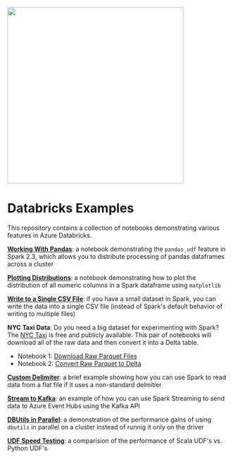 <img src="https://community.cloud.databricks.com/login/databricks_logoTM_rgb_TM.svg" width="400" />

# Databricks Examples
This repository contains a collection of notebooks demonstrating various features in Azure Databricks.

**[Working With Pandas](Working%20With%20Pandas.ipynb)**:
a notebook demonstrating the `pandas_udf` feature in Spark 2.3, which allows you to distribute processing of pandas
dataframes across a cluster

**[Plotting Distributions](Plotting%20Distributions.ipynb)**:
a notebook demonstrating how to plot the distribution of all numeric columns in a Spark dataframe using `matplotlib`

**[Write to a Single CSV File](Write%20to%20a%20Single%20CSV%20File.ipynb)**:
if you have a small dataset in Spark, you can write the data into a single CSV file (instead of Spark's default behavior of
writing to multiple files)

**NYC Taxi Data**: Do you need a big dataset for experimenting with Spark?  The
[NYC Taxi](https://www1.nyc.gov/site/tlc/about/tlc-trip-record-data.page) is free and publicly available.
This pair of notebooks will download all of the raw data and then convert it into a Delta table.
- Notebook 1: [Download Raw Parquet Files](NYC%20Taxi%20Data/01%20Download%20Raw%20Parquet%20Files.ipynb)
- Notebook 2: [Convert Raw Parquet to Delta](NYC%20Taxi%20Data/02%20Convert%20Raw%20Parquet%20to%20Delta.ipynb)

**[Custom Delimiter](Custom%20Delimiter.ipynb)**: a brief example showing how you
can use Spark to read data from a flat file if it uses a non-standard delmitier

**[Stream to Kafka](Stream%20to%20Kafka.ipynb)**: an example of how you can use Spark Streaming to send data to Azure Event Hubs using the Kafka API

**[DBUtils in Parallel](DBUtils%20in%20Parallel.ipynb)**: a demonstration of the performance gains of using `dbutils`
in parallel on a cluster instead of runnig it only on the driver

**[UDF Speed Testing](UDF%20Speed%20Testing.ipynb)**: a comparision of the performance of Scala UDF's vs. Python UDF's
